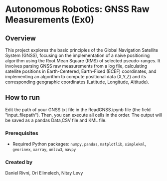 # Autonomous Robotics: GNSS Raw Measurements (Ex0)

## Overview

This project explores the basic principles of the Global Navigation Satellite System (GNSS), focusing on the implementation of a naive positioning algorithm using the Root Mean Square (RMS) of selected pseudo-ranges. It involves parsing GNSS raw measurements from a log file, calculating satellite positions in Earth-Centered, Earth-Fixed (ECEF) coordinates, and implementing an algorithm to compute positional data (X,Y,Z) and its corresponding geographic coordinates (Latitude, Longitude, Altitude).

## How to run

Edit the path of your GNSS txt file in the ReadGNSS.ipynb file (the field "input_filepath").
Then, you can execute all cells in the order.
The output will be saved as a pandas Data,CSV file and KML file.


### Prerequisites

- Required Python packages: `numpy`, `pandas`, `matplotlib`, `simplekml`, `georinex`, `xarray`, `unlzw3`, `navpy`


### Created by
Daniel Rivni, Ori Elimelech, Nitay Levy